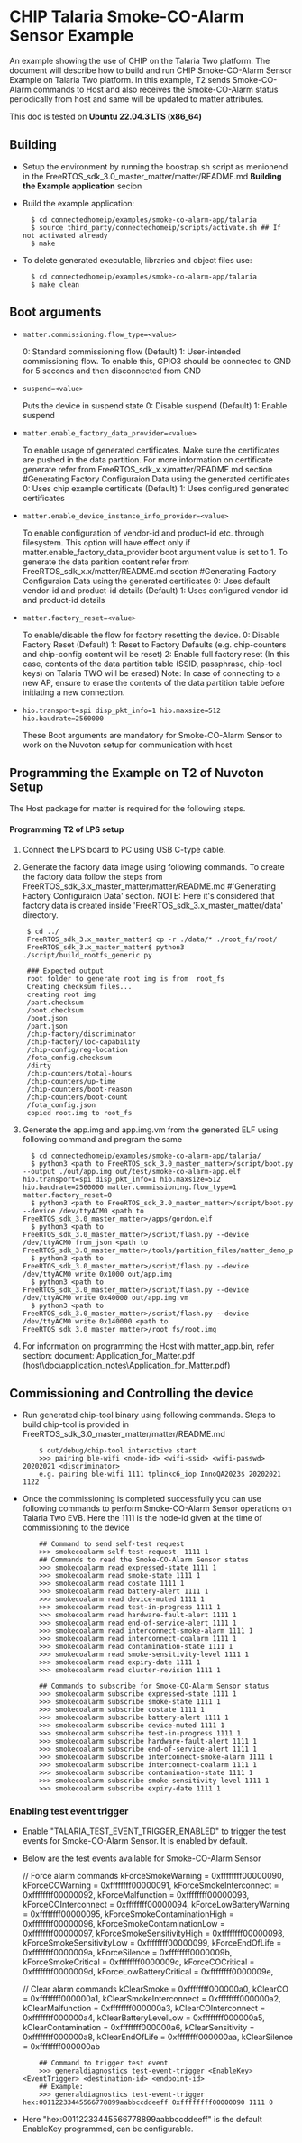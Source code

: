 # CHIP Talaria Smoke-CO-Alarm Sensor Example

An example showing the use of CHIP on the Talaria Two platform. The document will describe how
to build and run CHIP Smoke-CO-Alarm Sensor Example on Talaria Two platform. In this example, T2 sends Smoke-CO-Alarm commands to Host and also receives the Smoke-CO-Alarm status periodically from host and same will be updated to matter attributes.

This doc is tested on **Ubuntu 22.04.3 LTS (x86_64)**

## Building

-   Setup the environment by running the boostrap.sh script as menionend in the FreeRTOS_sdk_3.0_master_matter/matter/README.md **Building the Example application** secion

-   Build the example application:

          $ cd connectedhomeip/examples/smoke-co-alarm-app/talaria
          $ source third_party/connectedhomeip/scripts/activate.sh ## If not activated already
          $ make

-   To delete generated executable, libraries and object files use:

          $ cd connectedhomeip/examples/smoke-co-alarm-app/talaria
          $ make clean

## Boot arguments

-   `matter.commissioning.flow_type=<value>`

    0: Standard commissioning flow (Default)
    1: User-intended commissioning flow. To enable this, GPIO3 should be connected to GND for 5 seconds and then disconnected from GND

-   `suspend=<value>`

    Puts the device in suspend state
    0: Disable suspend (Default)
    1: Enable suspend

-   `matter.enable_factory_data_provider=<value>`

    To enable usage of generated certificates. Make sure the certificates are pushed in the data partition. For more information on certificate generate refer from FreeRTOS_sdk_x.x/matter/README.md section #Generating Factory Configuraion Data using the generated certificates
    0: Uses chip example certificate (Default)
    1: Uses configured generated certificates

-   `matter.enable_device_instance_info_provider=<value>`

    To enable configuration of vendor-id and product-id etc. through filesystem. This option will have effect only if matter.enable_factory_data_provider boot argument value is set to 1.
    To generate the data parition content refer from FreeRTOS_sdk_x.x/matter/README.md section #Generating Factory Configuraion Data using the generated certificates
    0: Uses default vendor-id and product-id details (Default)
    1: Uses configured vendor-id and product-id details

-   `matter.factory_reset=<value>`

    To enable/disable the flow for factory resetting the device.
    0: Disable Factory Reset (Default)
    1: Reset to Factory Defaults (e.g. chip-counters and chip-config content will be reset)
    2: Enable full factory reset (In this case, contents of the data partition table (SSID, passphrase, chip-tool keys) on     Talaria TWO will be erased)
       Note: In case of connecting to a new AP, ensure to erase the contents of the data partition table before initiating a new connection.

-   `hio.transport=spi disp_pkt_info=1 hio.maxsize=512 hio.baudrate=2560000`

    These Boot arguments are mandatory for Smoke-CO-Alarm Sensor to work on the Nuvoton setup for communication with host


## Programming the Example on T2 of Nuvoton Setup
The Host package for matter is required for the following steps.

#### Programming T2 of LPS setup
1. Connect the LPS board to PC using USB C-type cable.
2. Generate the factory data image using following commands. To create the factory data follow the steps from FreeRTOS_sdk_3.x_master_matter/matter/README.md #'Generating Factory Configuraion Data' section.
NOTE: Here it's considered that factory data is created inside 'FreeRTOS_sdk_3.x_master_matter/data' directory.

        $ cd ../
        FreeRTOS_sdk_3.x_master_matter$ cp -r ./data/* ./root_fs/root/
        FreeRTOS_sdk_3.x_master_matter$ python3 ./script/build_rootfs_generic.py

        ### Expected output
        root folder to generate root img is from  root_fs
        Creating checksum files...
        creating root img
        /part.checksum
        /boot.checksum
        /boot.json
        /part.json
        /chip-factory/discriminator
        /chip-factory/loc-capability
        /chip-config/reg-location
        /fota_config.checksum
        /dirty
        /chip-counters/total-hours
        /chip-counters/up-time
        /chip-counters/boot-reason
        /chip-counters/boot-count
        /fota_config.json
        copied root.img to root_fs
7. Generate the app.img and app.img.vm from the generated ELF using following command and program the same

         $ cd connectedhomeip/examples/smoke-co-alarm-app/talaria/
         $ python3 <path to FreeRTOS_sdk_3.0_master_matter>/script/boot.py --output ./out/app.img out/test/smoke-co-alarm-app.elf hio.transport=spi disp_pkt_info=1 hio.maxsize=512 hio.baudrate=2560000 matter.commissioning.flow_type=1 matter.factory_reset=0
         $ python3 <path to FreeRTOS_sdk_3.0_master_matter>/script/boot.py --device /dev/ttyACM0 <path to FreeRTOS_sdk_3.0_master_matter>/apps/gordon.elf
         $ python3 <path to FreeRTOS_sdk_3.0_master_matter>/script/flash.py --device /dev/ttyACM0 from_json <path to FreeRTOS_sdk_3.0_master_matter>/tools/partition_files/matter_demo_partition.json
         $ python3 <path to FreeRTOS_sdk_3.0_master_matter>/script/flash.py --device /dev/ttyACM0 write 0x1000 out/app.img
         $ python3 <path to FreeRTOS_sdk_3.0_master_matter>/script/flash.py --device /dev/ttyACM0 write 0x40000 out/app.img.vm
         $ python3 <path to FreeRTOS_sdk_3.0_master_matter>/script/flash.py --device /dev/ttyACM0 write 0x140000 <path to FreeRTOS_sdk_3.0_master_matter>/root_fs/root.img
7. For information on programming the Host with matter_app.bin, refer section: document: Application_for_Matter.pdf (host\doc\application_notes\Application_for_Matter.pdf)

## Commissioning and Controlling the device
- Run generated chip-tool binary using following commands. Steps to build chip-tool is provided in FreeRTOS_sdk_3.0_master_matter/matter/README.md

          $ out/debug/chip-tool interactive start
          >>> pairing ble-wifi <node-id> <wifi-ssid> <wifi-passwd> 20202021 <discriminator>
          e.g. pairing ble-wifi 1111 tplinkc6_iop InnoQA2023$ 20202021 1122
- Once the commissioning is completed successfully you can use following commands to perform Smoke-CO-Alarm Sensor operations on Talaria Two EVB. Here the 1111 is the node-id given at the time of commissioning to the device

          ## Command to send self-test request
          >>> smokecoalarm self-test-request  1111 1
          ## Commands to read the Smoke-CO-Alarm Sensor status
          >>> smokecoalarm read expressed-state 1111 1
          >>> smokecoalarm read smoke-state 1111 1
          >>> smokecoalarm read costate 1111 1
          >>> smokecoalarm read battery-alert 1111 1
          >>> smokecoalarm read device-muted 1111 1
          >>> smokecoalarm read test-in-progress 1111 1
          >>> smokecoalarm read hardware-fault-alert 1111 1
          >>> smokecoalarm read end-of-service-alert 1111 1
          >>> smokecoalarm read interconnect-smoke-alarm 1111 1
          >>> smokecoalarm read interconnect-coalarm 1111 1
          >>> smokecoalarm read contamination-state 1111 1
          >>> smokecoalarm read smoke-sensitivity-level 1111 1
          >>> smokecoalarm read expiry-date 1111 1
          >>> smokecoalarm read cluster-revision 1111 1

          ## Commands to subscribe for Smoke-CO-Alarm Sensor status
          >>> smokecoalarm subscribe expressed-state 1111 1
          >>> smokecoalarm subscribe smoke-state 1111 1
          >>> smokecoalarm subscribe costate 1111 1
          >>> smokecoalarm subscribe battery-alert 1111 1
          >>> smokecoalarm subscribe device-muted 1111 1
          >>> smokecoalarm subscribe test-in-progress 1111 1
          >>> smokecoalarm subscribe hardware-fault-alert 1111 1
          >>> smokecoalarm subscribe end-of-service-alert 1111 1
          >>> smokecoalarm subscribe interconnect-smoke-alarm 1111 1
          >>> smokecoalarm subscribe interconnect-coalarm 1111 1
          >>> smokecoalarm subscribe contamination-state 1111 1
          >>> smokecoalarm subscribe smoke-sensitivity-level 1111 1
          >>> smokecoalarm subscribe expiry-date 1111 1

### Enabling test event trigger
- Enable "TALARIA_TEST_EVENT_TRIGGER_ENABLED" to trigger the test events for Smoke-CO-Alarm Sensor. It is enabled by default.
- Below are the test events available for Smoke-CO-Alarm Sensor

    // Force alarm commands
    kForceSmokeWarning           = 0xffffffff00000090,
    kForceCOWarning              = 0xffffffff00000091,
    kForceSmokeInterconnect      = 0xffffffff00000092,
    kForceMalfunction            = 0xffffffff00000093,
    kForceCOInterconnect         = 0xffffffff00000094,
    kForceLowBatteryWarning      = 0xffffffff00000095,
    kForceSmokeContaminationHigh = 0xffffffff00000096,
    kForceSmokeContaminationLow  = 0xffffffff00000097,
    kForceSmokeSensitivityHigh   = 0xffffffff00000098,
    kForceSmokeSensitivityLow    = 0xffffffff00000099,
    kForceEndOfLife              = 0xffffffff0000009a,
    kForceSilence                = 0xffffffff0000009b,
    kForceSmokeCritical          = 0xffffffff0000009c,
    kForceCOCritical             = 0xffffffff0000009d,
    kForceLowBatteryCritical     = 0xffffffff0000009e,

    // Clear alarm commands
    kClearSmoke             = 0xffffffff000000a0,
    kClearCO                = 0xffffffff000000a1,
    kClearSmokeInterconnect = 0xffffffff000000a2,
    kClearMalfunction       = 0xffffffff000000a3,
    kClearCOInterconnect    = 0xffffffff000000a4,
    kClearBatteryLevelLow   = 0xffffffff000000a5,
    kClearContamination     = 0xffffffff000000a6,
    kClearSensitivity       = 0xffffffff000000a8,
    kClearEndOfLife         = 0xffffffff000000aa,
    kClearSilence           = 0xffffffff000000ab

          ## Command to trigger test event
          >>> generaldiagnostics test-event-trigger <EnableKey> <EventTrigger> <destination-id> <endpoint-id>
          ## Example:
          >>> generaldiagnostics test-event-trigger hex:00112233445566778899aabbccddeeff 0xffffffff00000090 1111 0
- Here "hex:00112233445566778899aabbccddeeff" is the default EnableKey programmed, can be configurable.
